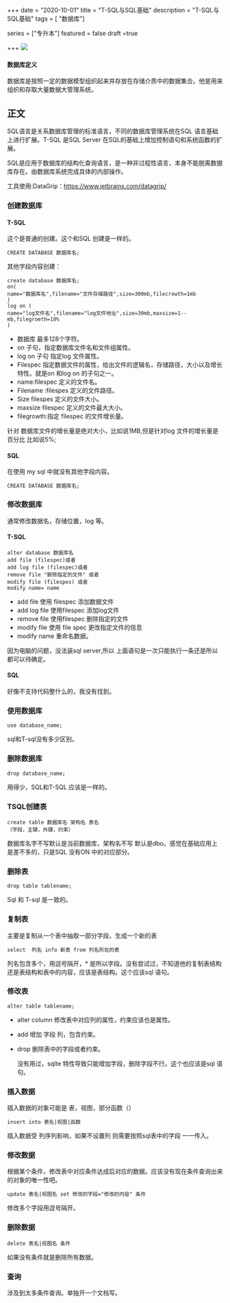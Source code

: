 +++
date = "2020-10-01"
title = "T-SQL与SQL基础"
description = "T-SQL与SQL基础"
tags = [ "数据库"]

series = ["专升本"]
featured = false
draft =true 

+++
![](https://gitee.com/lalalaxiaowifi/pictures/raw/master/image/%E6%97%A5%E5%B8%B8%E6%90%AC%E7%A0%96%E5%A4%B4.png)

#### 数据库定义
数据库是按照一定的数据模型组织起来并存放在存储介质中的数据集合。他是用来组织和存取大量数据大管理系统。

## 正文

SQL语言是关系数据库管理的标准语言，不同的数据库管理系统在SQL 语言基础上进行扩展。T-SQL 是SQL Server 在SQL的基础上增加控制语句和系统函数的扩展。

SQL是应用于数据库的结构化查询语言，是一种非过程性语言，本身不能脱离数据库存在。由数据库系统完成具体的内部操作。      

工具使用:DataGrip：https://www.jetbrains.com/datagrip/              

### 创建数据库

#### T-SQL

这个是普通的创建。这个和SQL 创建是一样的。

```
CREATE DATABASE 数据库名;
```

其他字段内容创建：

```
create database 数据库名;
on(
name="数据库名",filename="文件存储路径",size=300mb,filecrowth=1mb
)
log on (
name="log文件名",filename="log文件地址",size=30mb,maxsize=1--mb,filegroeth=10%
)
```

- 数据库 最多128个字符。
- on 子句，指定数据库文件名和文件组属性。
- log on 子句 指定log 文件属性。
- Filespec  指定数据文件的属性，给出文件的逻辑名，存储路径，大小以及增长特性。就是on 和log on 的子句之一。
- name:filespec 定义的文件名。
- Filename :filespes 定义的文件路径。
- Size  filespes 定义的文件大小。
- maxsize filespec 定义的文件最大大小。
- filegrowth:指定 filespec 的文件增长量。

针对 数据库文件的增长量是绝对大小，比如说1MB,但是针对log 文件的增长量是百分比 比如说5%;

#### SQL 

在使用 my sql 中就没有其他字段内容。

```
CREATE DATABASE 数据库名;
```

### 修改数据库

通常修改数据名，存储位置，log 等。

#### T-SQL

 ````
alter database 数据库名
add file (filespec)或者
add log file (filespec)或者
remove file "删除指定的文件" 或者
modify file (filespes) 或者
modify name= name
 ````

- add file  使用 filespec 添加数据文件
- add log file 使用filespec 添加log文件
- remove file  使用filespec 删除指定的文件
- modify file 使用 file spec 更改指定文件的信息
- modify name 重命名数据。

因为电脑的问题，没法装sql server,所以 上面语句是一次只能执行一条还是所以都可以待确定。

#### SQL

好像不支持代码整什么的，我没有找到。

### 使用数据库

```` 
use database_name;
````

sql和T-sql没有多少区别。

### 删除数据库

````
drop database_name;
````

用得少，SQL和T-SQL 应该是一样的。

### TSQL创建表

````
create table 数据库名 架构名 表名
（字段，主键，外键，约束）
````

数据库名字不写默认是当前数据库，架构名不写 默认是dbo。感觉在基础应用上是差不多的，只是SQL 没有ON 中的对应部分。

### 删除表

````
drop table tablename;
````

Sql 和 T-sql 是一致的。

### 复制表

主要是复制从一个表中抽取一部分字段，生成一个新的表

````
select  列名 info 新表 from 列名所在的表
````

列名包含多个，用逗号隔开，* 是所以字段。没有尝试过，不知道他的复制表结构还是表结构和表中的内容，应该是表结构。这个应该sql 语句。

###  修改表

````
alter table tablename;
````

- alter column 修改表中对应列的属性，约束应该也是属性。

- add  增加 字段 列，包含约束。

- drop 删除表中的字段或者约束。

  没有用过，sqlte 特性导致只能增加字段，删除字段不行。这个也应该是sql 语句。

### 插入数据

插入数据的对象可能是 表，视图，部分函数（）

````
insert into 表名|视图|函数 
````

插入数据受 列序列影响，如果不设置列 则需要按照sql表中的字段 一一传入。

### 修改数据

根据某个条件，修改表中对应条件达成后对应的数据。应该没有现在条件查询出来的对象的唯一性吧。

````
update 表名|视图名 set 修改的字段="修改的内容" 条件
````

修改多个字段用逗号隔开。

### 删除数据

````
delete 表名|视图名 条件
````

如果没有条件就是删除所有数据。

### 查询

涉及到太多条件查询。单独开一个文档写。

